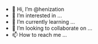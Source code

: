 - 👋 Hi, I’m @henization
- 👀 I’m interested in ...
- 🌱 I’m currently learning ...
- 💞️ I’m looking to collaborate on ...
- 📫 How to reach me ...

<!---
henization/henization is a ✨ special ✨ repository because its `README.md` (this file) appears on your GitHub profile.
You can click the Preview link to take a look at your changes.
--->

